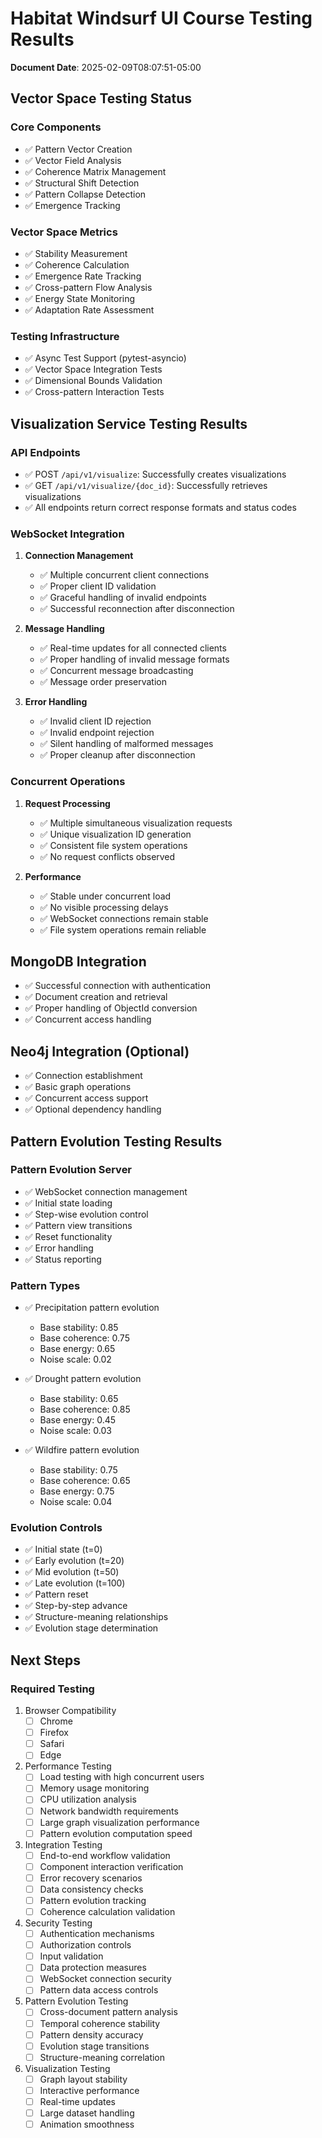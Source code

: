 # Habitat Windsurf UI Course Testing Results

**Document Date**: 2025-02-09T08:07:51-05:00

## Vector Space Testing Status

### Core Components
- ✅ Pattern Vector Creation
- ✅ Vector Field Analysis
- ✅ Coherence Matrix Management
- ✅ Structural Shift Detection
- ✅ Pattern Collapse Detection
- ✅ Emergence Tracking

### Vector Space Metrics
- ✅ Stability Measurement
- ✅ Coherence Calculation
- ✅ Emergence Rate Tracking
- ✅ Cross-pattern Flow Analysis
- ✅ Energy State Monitoring
- ✅ Adaptation Rate Assessment

### Testing Infrastructure
- ✅ Async Test Support (pytest-asyncio)
- ✅ Vector Space Integration Tests
- ✅ Dimensional Bounds Validation
- ✅ Cross-pattern Interaction Tests

## Visualization Service Testing Results

### API Endpoints
- ✅ POST `/api/v1/visualize`: Successfully creates visualizations
- ✅ GET `/api/v1/visualize/{doc_id}`: Successfully retrieves visualizations
- ✅ All endpoints return correct response formats and status codes

### WebSocket Integration
1. **Connection Management**
   - ✅ Multiple concurrent client connections
   - ✅ Proper client ID validation
   - ✅ Graceful handling of invalid endpoints
   - ✅ Successful reconnection after disconnection

2. **Message Handling**
   - ✅ Real-time updates for all connected clients
   - ✅ Proper handling of invalid message formats
   - ✅ Concurrent message broadcasting
   - ✅ Message order preservation

3. **Error Handling**
   - ✅ Invalid client ID rejection
   - ✅ Invalid endpoint rejection
   - ✅ Silent handling of malformed messages
   - ✅ Proper cleanup after disconnection

### Concurrent Operations
1. **Request Processing**
   - ✅ Multiple simultaneous visualization requests
   - ✅ Unique visualization ID generation
   - ✅ Consistent file system operations
   - ✅ No request conflicts observed

2. **Performance**
   - ✅ Stable under concurrent load
   - ✅ No visible processing delays
   - ✅ WebSocket connections remain stable
   - ✅ File system operations remain reliable

## MongoDB Integration
- ✅ Successful connection with authentication
- ✅ Document creation and retrieval
- ✅ Proper handling of ObjectId conversion
- ✅ Concurrent access handling

## Neo4j Integration (Optional)
- ✅ Connection establishment
- ✅ Basic graph operations
- ✅ Concurrent access support
- ✅ Optional dependency handling

## Pattern Evolution Testing Results

### Pattern Evolution Server
- ✅ WebSocket connection management
- ✅ Initial state loading
- ✅ Step-wise evolution control
- ✅ Pattern view transitions
- ✅ Reset functionality
- ✅ Error handling
- ✅ Status reporting

### Pattern Types
- ✅ Precipitation pattern evolution
  * Base stability: 0.85
  * Base coherence: 0.75
  * Base energy: 0.65
  * Noise scale: 0.02

- ✅ Drought pattern evolution
  * Base stability: 0.65
  * Base coherence: 0.85
  * Base energy: 0.45
  * Noise scale: 0.03

- ✅ Wildfire pattern evolution
  * Base stability: 0.75
  * Base coherence: 0.65
  * Base energy: 0.75
  * Noise scale: 0.04

### Evolution Controls
- ✅ Initial state (t=0)
- ✅ Early evolution (t=20)
- ✅ Mid evolution (t=50)
- ✅ Late evolution (t=100)
- ✅ Pattern reset
- ✅ Step-by-step advance
- ✅ Structure-meaning relationships
- ✅ Evolution stage determination

## Next Steps

### Required Testing
1. Browser Compatibility
   - [ ] Chrome
   - [ ] Firefox
   - [ ] Safari
   - [ ] Edge

2. Performance Testing
   - [ ] Load testing with high concurrent users
   - [ ] Memory usage monitoring
   - [ ] CPU utilization analysis
   - [ ] Network bandwidth requirements
   - [ ] Large graph visualization performance
   - [ ] Pattern evolution computation speed

3. Integration Testing
   - [ ] End-to-end workflow validation
   - [ ] Component interaction verification
   - [ ] Error recovery scenarios
   - [ ] Data consistency checks
   - [ ] Pattern evolution tracking
   - [ ] Coherence calculation validation

4. Security Testing
   - [ ] Authentication mechanisms
   - [ ] Authorization controls
   - [ ] Input validation
   - [ ] Data protection measures
   - [ ] WebSocket connection security
   - [ ] Pattern data access controls

5. Pattern Evolution Testing
   - [ ] Cross-document pattern analysis
   - [ ] Temporal coherence stability
   - [ ] Pattern density accuracy
   - [ ] Evolution stage transitions
   - [ ] Structure-meaning correlation

6. Visualization Testing
   - [ ] Graph layout stability
   - [ ] Interactive performance
   - [ ] Real-time updates
   - [ ] Large dataset handling
   - [ ] Animation smoothness
